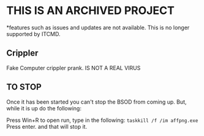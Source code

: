 # THIS IS AN ARCHIVED PROJECT
*features such as issues and updates are not available. This is no longer supported by ITCMD.

## Crippler
Fake Computer crippler prank. IS NOT A REAL VIRUS

## TO STOP
Once it has been started you can't stop the BSOD from coming up. But, while it is up do the following:

Press Win+R to open run,
type in the following:
`taskkill /f /im affpng.exe`
Press enter.
and that will stop it.
